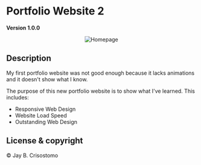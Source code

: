 
# <strong>Portfolio Website 2</strong> 

**Version 1.0.0** 

<p align="center">
  <img src="https://media.giphy.com/media/Ph1y9l0cbInjWo4eZd/giphy.gif" alt="Homepage" />
</p>

## **Description**
My first portfolio website was not good enough because it lacks animations and it doesn't show what I know.  
  
The purpose of this new portfolio website is to show what I've learned. This includes:
- Responsive Web Design
- Website Load Speed
- Outstanding Web Design

## License & copyright

© Jay B. Crisostomo